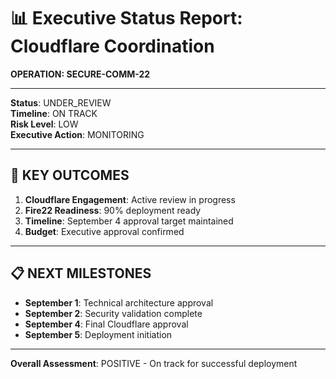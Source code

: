 # 📊 Executive Status Report: Cloudflare Coordination

**OPERATION: SECURE-COMM-22**

---

**Status**: UNDER_REVIEW  
**Timeline**: ON TRACK  
**Risk Level**: LOW  
**Executive Action**: MONITORING

---

## 🎯 **KEY OUTCOMES**

1. **Cloudflare Engagement**: Active review in progress
2. **Fire22 Readiness**: 90% deployment ready
3. **Timeline**: September 4 approval target maintained
4. **Budget**: Executive approval confirmed

---

## 📋 **NEXT MILESTONES**

- **September 1**: Technical architecture approval
- **September 2**: Security validation complete
- **September 4**: Final Cloudflare approval
- **September 5**: Deployment initiation

---

**Overall Assessment**: POSITIVE - On track for successful deployment
